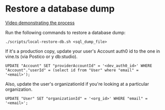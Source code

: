 # Restore a database dump

[Video demonstrating the process](https://www.loom.com/share/30cda4c6fba94ea09cb4de8a8b45f8c7?sid=ba4284d1-be1a-4a11-a4a9-c408fdf4dc7a)

Run the following commands to restore a database dump:

```
./scripts/local-restore-db.sh <sql_dump_file>
```

If it's a production copy, update your user's Account auth0 id to the one in vine.ts (via Postico or y db:studio).

```
UPDATE "Account" SET "providerAccountId" = '<dev_auth0_id>' WHERE "Account"."userId" = (select id from "User" where "email" = '<email>');
```

Also, update the user's organizationId if you're looking at a particular organization.

```
UPDATE "User" SET "organizationId" = '<org_id>' WHERE "email" = '<email>';
```
